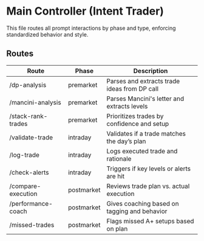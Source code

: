# Main Controller (Intent Trader)

This file routes all prompt interactions by phase and type, enforcing standardized behavior and style.

## Routes

| Route              | Phase       | Description                                  |
|-------------------|-------------|----------------------------------------------|
| /dp-analysis       | premarket   | Parses and extracts trade ideas from DP call |
| /mancini-analysis  | premarket   | Parses Mancini's letter and extracts levels  |
| /stack-rank-trades | premarket   | Prioritizes trades by confidence and setup   |
| /validate-trade    | intraday    | Validates if a trade matches the day’s plan  |
| /log-trade         | intraday    | Logs executed trade and rationale            |
| /check-alerts      | intraday    | Triggers if key levels or alerts are hit     |
| /compare-execution | postmarket  | Reviews trade plan vs. actual execution      |
| /performance-coach | postmarket  | Gives coaching based on tagging and behavior |
| /missed-trades     | postmarket  | Flags missed A+ setups based on plan         |
